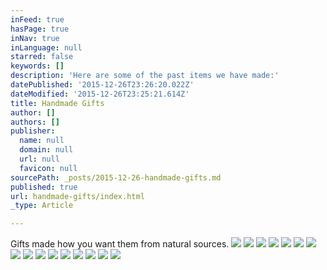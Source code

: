 ```yaml
---
inFeed: true
hasPage: true
inNav: true
inLanguage: null
starred: false
keywords: []
description: 'Here are some of the past items we have made:'
datePublished: '2015-12-26T23:26:20.022Z'
dateModified: '2015-12-26T23:25:21.614Z'
title: Handmade Gifts
author: []
authors: []
publisher:
  name: null
  domain: null
  url: null
  favicon: null
sourcePath: _posts/2015-12-26-handmade-gifts.md
published: true
url: handmade-gifts/index.html
_type: Article

---
```

Gifts made how you want them from natural sources.
![](https://the-grid-user-content.s3-us-west-2.amazonaws.com/2debc6e1-c544-4d67-89fe-030cd0199775.jpg)
![](https://the-grid-user-content.s3-us-west-2.amazonaws.com/d1c13237-b617-4276-8bc6-4278a433d06e.jpg)
![](https://the-grid-user-content.s3-us-west-2.amazonaws.com/e3de39c3-2dae-415e-909f-c5e071e53386.jpg)
![](https://the-grid-user-content.s3-us-west-2.amazonaws.com/74811e0f-933e-47a5-b0b1-51257872f0bd.jpg)
![](https://the-grid-user-content.s3-us-west-2.amazonaws.com/bf3d9a54-4ec1-4af1-ba0c-c763cc840b6e.jpg)
![](https://the-grid-user-content.s3-us-west-2.amazonaws.com/24bd961f-f997-4bfe-a9a2-a5e8138c5db3.jpg)
![](https://the-grid-user-content.s3-us-west-2.amazonaws.com/cb64c047-ea2b-4c50-aa68-a5d916d64a8c.jpg)
![](https://the-grid-user-content.s3-us-west-2.amazonaws.com/134a2357-aae7-4eff-bc74-fe04b5cb6e29.jpg)
![](https://the-grid-user-content.s3-us-west-2.amazonaws.com/9e391b40-0390-497f-a622-fe9c45763fee.jpg)
![](https://the-grid-user-content.s3-us-west-2.amazonaws.com/fabc1143-1a44-4433-ac3f-76ed40023aa5.jpg)
![](https://the-grid-user-content.s3-us-west-2.amazonaws.com/62c578b0-22b6-443a-a88e-29aef838419a.jpg)
![](https://the-grid-user-content.s3-us-west-2.amazonaws.com/471672c4-7fcf-44c6-91c0-2330eded70d3.jpg)
![](https://the-grid-user-content.s3-us-west-2.amazonaws.com/af14310f-6a55-4f49-bc51-6b5ec981e20f.jpg)
![](https://the-grid-user-content.s3-us-west-2.amazonaws.com/025cc79f-2528-403f-b502-57c0c1e7551b.jpg)
![](https://the-grid-user-content.s3-us-west-2.amazonaws.com/35da5470-45f3-40c5-95f8-e04c59bfd040.jpg)
![](https://the-grid-user-content.s3-us-west-2.amazonaws.com/b14b7cd4-8d74-4b72-9cb9-beab05b63226.jpg)